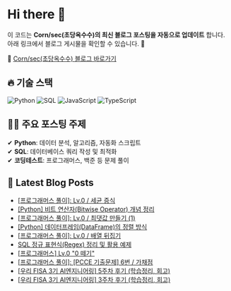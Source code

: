 # Hi there 👋

이 코드는 **Corn/sec(초당옥수수)의 최신 블로그 포스팅을 자동으로 업데이트** 합니다. 아래 링크에서 블로그 게시물을 확인할 수 있습니다. 🚀

📌 [Corn/sec(초당옥수수) 블로그 바로가기](https://chodang-corn.tistory.com/)


## 🔥 기술 스택
<p>
  <img alt="Python" src="https://img.shields.io/badge/Python-3776AB?style=flat-square&logo=Python&logoColor=white"/> 
  <img alt="SQL" src="https://img.shields.io/badge/SQL-4479A1?style=flat-square&logo=MySQL&logoColor=white"/> 
  <img alt="JavaScript" src="https://img.shields.io/badge/JavaScript-F7DF1E?style=flat-square&logo=JavaScript&logoColor=white"/> 
  <img alt="TypeScript" src="https://img.shields.io/badge/TypeScript-3178C6?style=flat-square&logo=TypeScript&logoColor=white"/>
</p>

## ✍🏼 주요 포스팅 주제
✔ **Python**: 데이터 분석, 알고리즘, 자동화 스크립트  
✔ **SQL**: 데이터베이스 쿼리 작성 및 최적화  
✔ **코딩테스트**: 프로그래머스, 백준 등 문제 풀이  


## 📕 Latest Blog Posts

<ul><li><a href='https://chodang-corn.tistory.com/13' target='_blank'>[프로그래머스 풀이]: Lv.0 / 세균 증식</a></li><li><a href='https://chodang-corn.tistory.com/12' target='_blank'>[Python] 비트 연산자(Bitwise Operator) 개념 정리</a></li><li><a href='https://chodang-corn.tistory.com/11' target='_blank'>[프로그래머스 풀이]: Lv.0 / 최댓값 만들기 (1)</a></li><li><a href='https://chodang-corn.tistory.com/10' target='_blank'>[Python] 데이터프레임(DataFrame)의 정렬 방식</a></li><li><a href='https://chodang-corn.tistory.com/9' target='_blank'>[프로그래머스 풀이]: Lv.0 / 배열 뒤집기</a></li><li><a href='https://chodang-corn.tistory.com/8' target='_blank'>SQL 정규 표현식(Regex) 정리 및 활용 예제</a></li><li><a href='https://chodang-corn.tistory.com/7' target='_blank'>[프로그래머스] Lv.0 &quot;0 떼기&quot;</a></li><li><a href='https://chodang-corn.tistory.com/6' target='_blank'>[프로그래머스 풀이]: [PCCE 기출문제] 6번 / 가채점</a></li><li><a href='https://chodang-corn.tistory.com/5' target='_blank'>[우리 FISA 3기 AI엔지니어링] 5주차 후기 (학습정리, 회고)</a></li><li><a href='https://chodang-corn.tistory.com/3' target='_blank'>[우리 FISA 3기 AI엔지니어링] 3주차 후기 (학습정리, 회고)</a></li></ul>